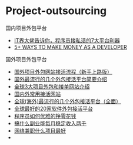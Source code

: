 # Project-outsourcing

国内项目外包平台
* [IT界大佬告诉你，程序员接私活的7大平台利器](https://blog.csdn.net/qq_35661171/article/details/87621875)
* [5+ WAYS TO MAKE MONEY AS A DEVELOPER](https://www.youtube.com/watch?v=xnHIxL7x034)

国外项目外包平台

* [国外项目外包网站接活流程（新手上路版）](https://blog.csdn.net/jllws1/article/details/79418907)
* [国外最流行的几个外包接活平台简要介绍](https://blog.csdn.net/hellojimz/article/details/52767743)
* [全球3大项目外包和接单网站介绍](https://blog.csdn.net/hellojava1234/article/details/7405450)
* [国内外常用接活网站](https://blog.csdn.net/iteye_5783/article/details/81754759)
* [全球(海外)最流行的几个外包接活平台（全面）](https://blog.csdn.net/frycn/article/details/5692003)
* [全球最好的20家软件外包接活平台](https://blog.csdn.net/baidu_25845567/article/details/83514004)
* [程序员如何优雅的挣零花钱](https://zhuanlan.zhihu.com/p/58886410?utm_source=wechat_session&utm_medium=social&utm_oi=991812777480134656)
* [搞什么副业能每月稳定收入两千](https://www.zhihu.com/question/281992632/answer/612244555?utm_source=wechat_session&utm_medium=social&utm_oi=991812777480134656)
* [网络兼职什么项目最好](https://www.zhihu.com/question/26090055/answer/630958595?utm_source=wechat_session&utm_medium=social&utm_oi=991812777480134656)
* []()

